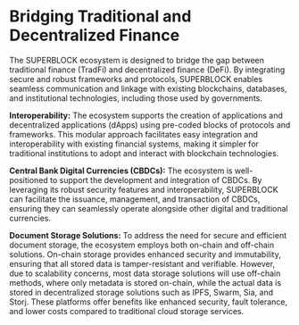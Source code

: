 # Bridging Traditional and Decentralized Finance

The SUPERBLOCK ecosystem is designed to bridge the gap between traditional finance (TradFi) and decentralized finance (DeFi). By integrating secure and robust frameworks and protocols, SUPERBLOCK enables seamless communication and linkage with existing blockchains, databases, and institutional technologies, including those used by governments.

**Interoperability:** The ecosystem supports the creation of applications and decentralized applications (dApps) using pre-coded blocks of protocols and frameworks. This modular approach facilitates easy integration and interoperability with existing financial systems, making it simpler for traditional institutions to adopt and interact with blockchain technologies.

**Central Bank Digital Currencies (CBDCs):** The ecosystem is well-positioned to support the development and integration of CBDCs. By leveraging its robust security features and interoperability, SUPERBLOCK can facilitate the issuance, management, and transaction of CBDCs, ensuring they can seamlessly operate alongside other digital and traditional currencies.

**Document Storage Solutions:** To address the need for secure and efficient document storage, the ecosystem employs both on-chain and off-chain solutions. On-chain storage provides enhanced security and immutability, ensuring that all stored data is tamper-resistant and verifiable. However, due to scalability concerns, most data storage solutions will use off-chain methods, where only metadata is stored on-chain, while the actual data is stored in decentralized storage solutions such as IPFS, Swarm, Sia, and Storj. These platforms offer benefits like enhanced security, fault tolerance, and lower costs compared to traditional cloud storage services.​
